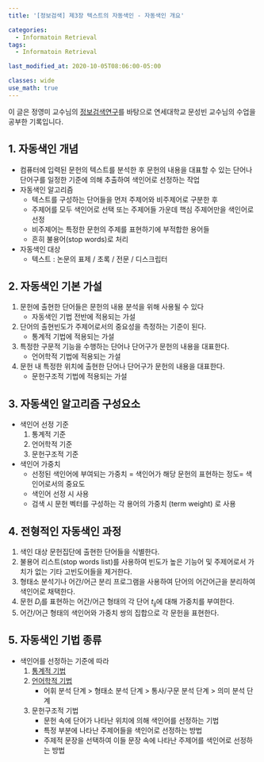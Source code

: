 ```yaml
---
title: '[정보검색] 제3장 텍스트의 자동색인 - 자동색인 개요'

categories:
  - Informatoin Retrieval
tags:
  - Informatoin Retrieval

last_modified_at: 2020-10-05T08:06:00-05:00

classes: wide
use_math: true
---
```


이 글은 정영미 교수님의 [정보검색연구](https://www.aladin.co.kr/shop/wproduct.aspx?ItemId=17330455)를 바탕으로 연세대학교 문성빈 교수님의 수업을 공부한 기록입니다.

## 1. 자동색인 개념

- 컴퓨터에 입력된 문헌의 텍스트를 분석한 후 문헌의 내용을 대표할 수 있는 단어나 단어구를 일정한 기준에 의해 추출하여 색인어로 선정하는 작업
- 자동색인 알고리즘
    - 텍스트를 구성하는 단어들을 먼저 주제어와 비주제어로 구분한 후
    - 주제어를 모두 색인어로 선택 또는 주제어들 가운데 핵심 주제어만을 색인어로 선정
    - 비주제어는 특정한 문헌의 주제를 표현하기에 부적합한 용어들
    - 흔히 불용어(stop words)로 처리
- 자동색인 대상
    - 텍스트 : 논문의 표제 / 초록 / 전문 / 디스크립터

## 2. 자동색인 기본 가설

1. 문헌에 출현한 단어들은 문헌의 내용 분석을 위해 사용될 수 있다
    - 자동색인 기법 전반에 적용되는 가설
2. 단어의 출현빈도가 주제어로서의 중요성을 측정하는 기준이 된다.
    - 통계적 기법에 적용되는 가설
3. 특정한 구문적 기능을 수행하는 단어나 단어구가 문헌의 내용을 대표한다.
    - 언어학적 기법에 적용되는 가설
4. 문헌 내 특정한 위치에 출현한 단어나 단어구가 문헌의 내용을 대표한다.
    - 문헌구조적 기법에 적용되는 가설

## 3. 자동색인 알고리즘 구성요소

- 색인어 선정 기준
    1. 통계적 기준
    2. 언어학적 기준
    3. 문헌구조적 기준
- 색인어 가중치
    - 선정된 색인어에 부여되는 가중치 = 색인어가 해당 문헌의 표현하는 정도= 색인어로서의 중요도
    - 색인어 선정 시 사용
    - 검색 시 문헌 벡터를 구성하는 각 용어의 가중치 (term weight) 로 사용

## 4. 전형적인 자동색인 과정

1. 색인 대상 문헌집단에 출현한 단어들을 식별한다.
2. 불용어 리스트(stop words list)를 사용하여 빈도가 높은 기능어 및 주제어로서 가치가 없는 기타 고빈도어들을 제거한다.
3. 형태소 분석기나 어간/어근 분리 프로그램을 사용하여 단어의 어간어근을 분리하여 색인어로 채택한다.
4. 문헌 $D_i$를 표현하는 어간/어근 형태의 각 단어 $t_{ij}$에 대해 가중치를 부여한다.
5. 어간/어근 형태의 색인어와 가중치 쌍의 집합으로 각 문헌을 표현한다.

## 5. 자동색인 기법 종류

- 색인어를 선정하는 기준에 따라
    1. [통계적 기법]({{site.url}}/informatoin%20retrieval/IR-Chapter3-Statistical/)
	2. [언어학적 기법]({{site.url}}/informatoin%20retrieval/IR-Chapter3-Linguistic/)
	    - 어휘 분석 단계 > 형태소 분석 단계 > 통사/구문 분석 단계 > 의미 분석 단계
	3. 문헌구조적 기법
	    - 문헌 속에 단어가 나타난 위치에 의해 색인어를 선정하는 기법
	    - 특정 부분에 나타난 주제어들을 색인어로 선정하는 방법
	    - 주제적 문장을 선택하여 이들 문장 속에 나타난 주제어를 색인어로 선정하는 방법
